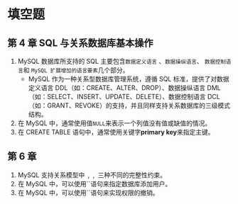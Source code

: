 # 填空题

## 第 4 章 SQL 与关系数据库基本操作

1. MySQL 数据库所支持的 SQL 主要包含`数据定义语言` 、`数据操纵语言`、 `数据控制语言`和 `MySQL 扩展增加的语言要素`几个部分。
   - MySQL 作为一种关系型数据库管理系统，遵循 SQL 标准，提供了对数据定义语言 DDL（如：CREATE、ALTER、DROP）、数据操纵语言 DML（如：SELECT、INSERT、UPDATE、DELETE）、数据控制语言 DCL（如：GRANT、REVOKE）的支持，并且同样支持关系数据库的三级模式结构。
2. 在 MySQL 中，通常使用值`NULL`来表示一个列值没有值或缺值的情况。
3. 在 CREATE TABLE 语句中，通常使用关键字**primary key**来指定主键。

## 第 6 章

1. MySQL 支持关系模型中` `,` `,` `三种不同的完整性约束。
2. 在 MySQL 中，可以使用``语句来指定数据库添加用户。
3. 在 MySQL 中，可以使用``语句来实现权限的撤销。

